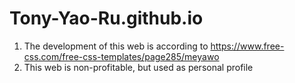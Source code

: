 # Tony-Yao-Ru.github.io
1. The development of this web is according to https://www.free-css.com/free-css-templates/page285/meyawo
2. This web is non-profitable, but used as personal profile